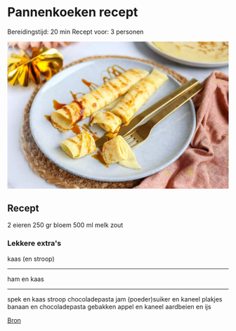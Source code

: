 # Pannenkoeken recept
Bereidingstijd: 20 min
Recept voor: 3 personen

![Pannenkoeken](Pannenkoeken.png)

## Recept
2 eieren
250 gr bloem
500 ml melk
zout

### Lekkere extra's
kaas (en stroop)

---

ham en kaas

---

spek en kaas
stroop
chocoladepasta
jam
(poeder)suiker en kaneel
plakjes banaan en chocoladepasta
gebakken appel en kaneel
aardbeien en ijs

[Bron](https://www.lekkerensimpel.com/basisrecept-voor-pannenkoeken/)